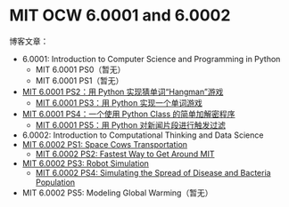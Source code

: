 # MIT OCW 6.0001 and 6.0002

博客文章：

* 6.0001: Introduction to Computer Science and Programming in Python
  * MIT 6.0001 PS0（暂无）
  * MIT 6.0001 PS1（暂无）
* [MIT 6.0001 PS2：用 Python 实现猜单词“Hangman”游戏](https://www.jeddd.com/article/mit-python-ps2-hangman.html)
  * [MIT 6.0001 PS3：用 Python 实现一个单词游戏](https://www.jeddd.com/article/mit-python-ps3-wordgame.html)
* [MIT 6.0001 PS4：一个使用 Python Class 的简单加解密程序](https://www.jeddd.com/article/mit-python-ps4-class.html)
  * [MIT 6.0001 PS5：用 Python 对新闻片段进行触发过滤](https://www.jeddd.com/article/mit-python-ps5-news-story.html)
* 6.0002: Introduction to Computational Thinking and Data Science
* [MIT 6.0002 PS1: Space Cows Transportation](https://www.jeddd.com/article/mit-6-0002-ps1.html)
  * [MIT 6.0002 PS2: Fastest Way to Get Around MIT](https://www.jeddd.com/article/mit-6-0002-p21.html)
* [MIT 6.0002 PS3: Robot Simulation](https://www.jeddd.com/article/mit-6-0002-ps3.html)
  * [MIT 6.0002 PS4: Simulating the Spread of Disease and Bacteria Population](https://www.jeddd.com/article/mit-6-0002-ps4.html)
* MIT 6.0002 PS5: Modeling Global Warming（暂无）

